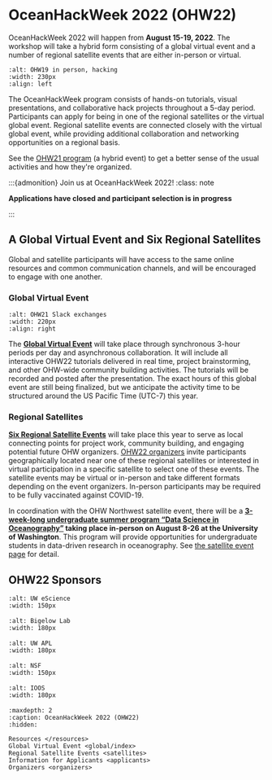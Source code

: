 # OceanHackWeek 2022 (OHW22)

OceanHackWeek 2022 will happen from **August 15-19, 2022**. The workshop will take a hybrid form consisting of a global virtual event and a number of regional satellite events that are either in-person or virtual.


```{image} ../assets/images/ohw_hacking/ohw19-hacking.JPG
:alt: OHW19 in person, hacking
:width: 230px
:align: left
```

The OceanHackWeek program consists of hands-on tutorials, visual presentations, and collaborative hack projects throughout a 5-day period. Participants can apply for being in one of the regional satellites or the virtual global event. Regional satellite events are connected closely with the virtual global event, while providing additional collaboration and networking opportunities on a regional basis.


See the [OHW21 program](https://oceanhackweek.github.io/ohw-resources) (a hybrid event) to get a better sense of the usual activities and how they're organized.

:::{admonition} Join us at OceanHackWeek 2022!
:class: note

**Applications have closed and participant selection is in progress**

:::

## A Global Virtual Event and Six Regional Satellites

Global and satellite participants will have access to the same online resources and common communication channels, and will be encouraged to engage with one another.

### Global Virtual Event

```{image} ../assets/images/ohw_hacking/ohw21-slack.png
:alt: OHW21 Slack exchanges
:width: 220px
:align: right
```
The [**Global Virtual Event**](global/index) will take place through synchronous 3-hour periods per day and asynchronous collaboration. It will include all interactive OHW22 tutorials delivered in real time, project brainstorming, and other OHW-wide community building activities. The tutorials will be recorded and posted after the presentation. The exact hours of this global event are still being finalized, but we anticipate the activity time to be structured around the US Pacific Time (UTC-7) this year.

### Regional Satellites
[**Six Regional Satellite Events**](satellites) will take place this year to serve as local connecting points for project work, community building, and engaging potential future OHW organizers. [OHW22 organizers](organizers) invite participants geographically located near one of these regional satellites or interested in virtual participation in a specific satellite to select one of these events. The satellite events may be virtual or in-person and take different formats depending on the event organizers. In-person participants may be required to be fully vaccinated against COVID-19.

In coordination with the OHW Northwest satellite event, there will be a **[3-week-long undergraduate summer program “Data Science in Oceanography”](satellites/#undergraduate-summer-program-data-science-in-oceanography) taking place in-person on August 8-26 at the University of Washington**. This program will provide opportunities for undergraduate students in data-driven research in oceanography. See [the satellite event page](./seattle/index.md) for detail.

## OHW22 Sponsors

<div class="row">
  <div class="col-4" style="margin-bottom: 1rem">

```{image} ../assets/images/eScience_square_logo.jpg
:alt: UW eScience
:width: 150px
```

  </div>
  <div class="col-4" style="margin-bottom: 1rem">

```{image} ../assets/images/BigelowLabs.png
:alt: Bigelow Lab
:width: 180px
```

  </div>
  <div class="col-4" style="margin-bottom: 1rem">

```{image} ../assets/images/apl_logo_blue.jpg
:alt: UW APL
:width: 180px
```

  </div>
</div>

<div class="row">
  <div class="col-4" style="margin-bottom: 1rem">

```{image} ../assets/images/nsf.jpeg
:alt: NSF
:width: 150px
```

  </div>
  <div class="col-4" style="margin-bottom: 1rem">

```{image} ../assets/images/ioos_logo.jpg
:alt: IOOS
:width: 180px
```

  </div>
</div>



```{toctree}
:maxdepth: 2
:caption: OceanHackWeek 2022 (OHW22)
:hidden:

Resources </resources>
Global Virtual Event <global/index>
Regional Satellite Events <satellites>
Information for Applicants <applicants>
Organizers <organizers>
```
